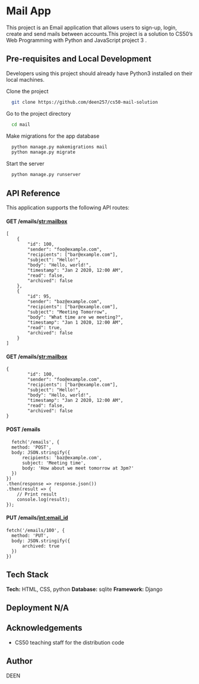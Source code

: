 
# Mail App
This project is an Email application that allows users to sign-up, login, create and send mails between accounts.This project is a solution to CS50’s Web Programming with Python and JavaScript project 3 .



## Pre-requisites and Local Development
Developers using this project should already have Python3 installed on their local machines.

Clone the project

```bash
  git clone https://github.com/deen257/cs50-mail-solution
```

Go to the project directory

```bash
  cd mail
```

Make migrations for the app database

```bash
  python manage.py makemigrations mail
  python manage.py migrate
```

Start the server

```bash
  python manage.py runserver
```


## API Reference
This application supports the following API routes:
#### GET /emails/<str:mailbox>

```
[
    {
        "id": 100,
        "sender": "foo@example.com",
        "recipients": ["bar@example.com"],
        "subject": "Hello!",
        "body": "Hello, world!",
        "timestamp": "Jan 2 2020, 12:00 AM",
        "read": false,
        "archived": false
    },
    {
        "id": 95,
        "sender": "baz@example.com",
        "recipients": ["bar@example.com"],
        "subject": "Meeting Tomorrow",
        "body": "What time are we meeting?",
        "timestamp": "Jan 1 2020, 12:00 AM",
        "read": true,
        "archived": false
    }
]
```
#### GET /emails/<str:mailbox>
```
{
        "id": 100,
        "sender": "foo@example.com",
        "recipients": ["bar@example.com"],
        "subject": "Hello!",
        "body": "Hello, world!",
        "timestamp": "Jan 2 2020, 12:00 AM",
        "read": false,
        "archived": false
}
```

#### POST /emails

```
  fetch('/emails', {
  method: 'POST',
  body: JSON.stringify({
      recipients: 'baz@example.com',
      subject: 'Meeting time',
      body: 'How about we meet tomorrow at 3pm?'
  })
})
.then(response => response.json())
.then(result => {
    // Print result
    console.log(result);
});
```
#### PUT /emails/<int:email_id>
```
fetch('/emails/100', {
  method: 'PUT',
  body: JSON.stringify({
      archived: true
  })
})
```



## Tech Stack
**Tech:** HTML, CSS, python 
**Database:** sqlite
**Framework:** Django

## Deployment N/A


## Acknowledgements

 - CS50 teaching staff for the distribution code

## Author
DEEN

